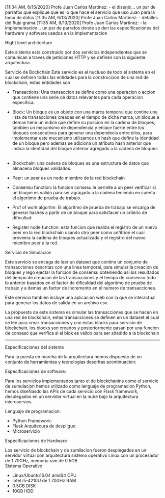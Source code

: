 [11:34 AM, 6/13/2020] Profe Juan Carlos Martínez: - el disenio... un par de parrafos que explique que es lo que hace el servicio que uso Juan para la toma de datos
[11:35 AM, 6/13/2020] Profe Juan Carlos Martínez: - detalles del flujo grama
[11:35 AM, 6/13/2020] Profe Juan Carlos Martínez: - la implementacion... un par de parrafos donde se den las especificaciones del hardware y software usados en la implementacion

Hight level architecture

Este sistema esta construido por dos servicios independientes que se comunican a traves de peticiones HTTP y se definen con la siguiente arquitectura.

Servicio de Bockchain
Este servicio es el nuclueo de todo el sistema en el cual se definen todas las entidades para la construccion de una red de blockchain, estas entidades son

* Transactions: Una transaccion se define como una operacion o accion que contiene una serie de datos relevantes para cada operacion especifica.  

* Block: Un bloque es un objeto con una marca temporal que contine una lista de transacciones creadas en el tiempo de dicha marca, un bloque a demas tiene un indice que define su poscion en la cadena de bloques, tambien un mecanismo de dependencia y enlace fuerte entre los bloques consecutivos para generar una dependecia entre ellos, para implementar este mecanismo utilizamos un hash que define la identidad de un bloque pero ademas se adiciona un atributo hash anterior que indica la identidad del bloque anterior agregado a la cadena de bloques .

* Blockchain: una cadena de bloques es una estructura de datos que almacena bloques validados.

* Peer: un peer es un nodo miembro de la red blockchain

- Consensu function: la funcion consesu le permite a un peer verificar si un bloque es valido para ser agragado a la cadena teniendo en cuenta el algoritmo de prueba de trabajo.

 - Prof of work algoritm: El algoritmo de prueba de trabajo se encarga de generar hashes a partir de un bloque para satisfacer un criterio de dificultad 


- Register node function: esta funcion que realiza el registro de un nuevo peer en la red blockchain usando otro peer como anfitrion el cual proveera la cadena de bloques actualizada y el registro del nuevo miembro peer a la red.

Servicio de Simulacion

Este servicio se encaga de leer un dataset que contine un conjunto de transacciones descritas con una linea temporal, para simular la creacion de bloques y lego ejectar la funcion de consensu obteniendo asi los resultados del tiempo de creacion de las transacciones y el tiempo de consenso todo lo anterior basados en el factor de dificuldad del algoritmo de prueba de trabajo y a demas un factor de incremento en el numero de transacciones.

Este servicio tambien incluye una aplicacion web con la que se interactual para generar los datos de salida en un archivo csv.


La propuesta de este sistema es simular las transacciones que se hacen en una red de blockchain, estas transacciones se definen en un dataset el cual se lee para crear transacciones y con estas blocks para servicio de blockchain, los blocks son creados y posteriormente pasan por una funcion de conseso que verifica si el blok es valido para ser añadido a la blockchain
______________________________________________________________________________________________________________________


Especificaciones del sistema

Para la puesta en marcha de la arquitectura hemos dispuesto de un conjunto de herramientas y tecnologias descritas acontinuacion:

Especificaciones de software:

Para los servicios implementados tanto el de blockchanins como el servicio de sumulacion hemos utilizado como lenguaje de programacion Python, hemos diseÑasdo las APIs de cada servicio con Flask framework, desplegados en un servidor virtual en la nube bajo la arquitectura microservios.

Lenguaje de programacion:
 - Python
Framework:
 - Flask
Arquitecura de despligue:
 - Microservicio


Especificaciones de Hardware

Los servicio de blockchain y de sumilacion fueron desplegados en un servidor virtual con arquitectura sistema operativo Linux con un procesador de 1.70GHz, memoria ram de 0.5GB  
Sistema Operativo
- Linux/Ubuntu16.04 amd64
CPU
- Intel i5-4210U de 1.70GHz 
RAM
- 0.5GB
DISK
- 10GB HDD









 



